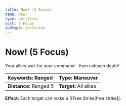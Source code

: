 ```yaml
---
title: Now! (5 Focus)
name: Now!
type: abilities
cost: 5 Focus
subtype: tactician
---
```


# Now! (5 Focus)

Your allies wait for your command—then unleash death!

| **Keywords:** Ranged   | **Type:** Maneuver     |
| :--------------------- | :--------------------- |
| **Distance:** Ranged 5 | **Target:** All allies |

**Effect:** Each target can make a [[Free Strike|free strike]].

